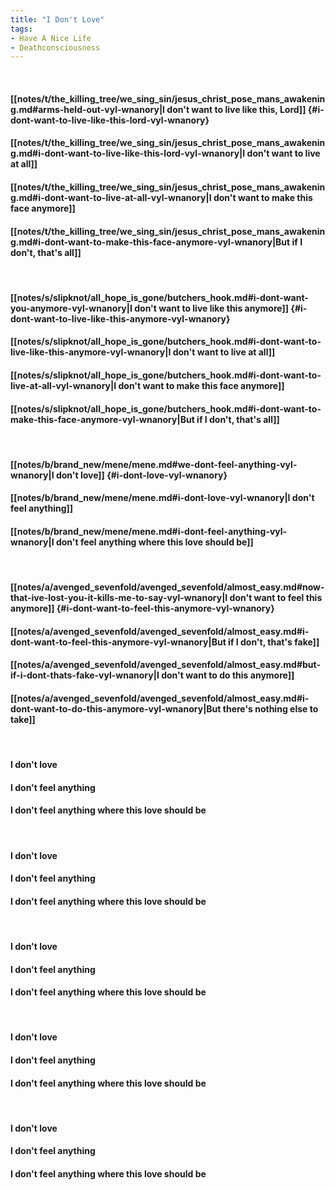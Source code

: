 ```yaml
---
title: "I Don't Love"
tags:
- Have A Nice Life
- Deathconsciousness
---
```

&nbsp;
#### [[notes/t/the_killing_tree/we_sing_sin/jesus_christ_pose_mans_awakening.md#arms-held-out-vyl-wnanory|I don't want to live like this, Lord]] {#i-dont-want-to-live-like-this-lord-vyl-wnanory}
#### [[notes/t/the_killing_tree/we_sing_sin/jesus_christ_pose_mans_awakening.md#i-dont-want-to-live-like-this-lord-vyl-wnanory|I don't want to live at all]]
#### [[notes/t/the_killing_tree/we_sing_sin/jesus_christ_pose_mans_awakening.md#i-dont-want-to-live-at-all-vyl-wnanory|I don't want to make this face anymore]]
#### [[notes/t/the_killing_tree/we_sing_sin/jesus_christ_pose_mans_awakening.md#i-dont-want-to-make-this-face-anymore-vyl-wnanory|But if I don't, that's all]]
&nbsp;
#### [[notes/s/slipknot/all_hope_is_gone/butchers_hook.md#i-dont-want-you-anymore-vyl-wnanory|I don't want to live like this anymore]] {#i-dont-want-to-live-like-this-anymore-vyl-wnanory}
#### [[notes/s/slipknot/all_hope_is_gone/butchers_hook.md#i-dont-want-to-live-like-this-anymore-vyl-wnanory|I don't want to live at all]]
#### [[notes/s/slipknot/all_hope_is_gone/butchers_hook.md#i-dont-want-to-live-at-all-vyl-wnanory|I don't want to make this face anymore]]
#### [[notes/s/slipknot/all_hope_is_gone/butchers_hook.md#i-dont-want-to-make-this-face-anymore-vyl-wnanory|But if I don't, that's all]]
&nbsp;
#### [[notes/b/brand_new/mene/mene.md#we-dont-feel-anything-vyl-wnanory|I don't love]] {#i-dont-love-vyl-wnanory}
#### [[notes/b/brand_new/mene/mene.md#i-dont-love-vyl-wnanory|I don't feel anything]]
#### [[notes/b/brand_new/mene/mene.md#i-dont-feel-anything-vyl-wnanory|I don't feel anything where this love should be]]
&nbsp;
#### [[notes/a/avenged_sevenfold/avenged_sevenfold/almost_easy.md#now-that-ive-lost-you-it-kills-me-to-say-vyl-wnanory|I don't want to feel this anymore]] {#i-dont-want-to-feel-this-anymore-vyl-wnanory}
#### [[notes/a/avenged_sevenfold/avenged_sevenfold/almost_easy.md#i-dont-want-to-feel-this-anymore-vyl-wnanory|But if I don't, that's fake]]
#### [[notes/a/avenged_sevenfold/avenged_sevenfold/almost_easy.md#but-if-i-dont-thats-fake-vyl-wnanory|I don't want to do this anymore]]
#### [[notes/a/avenged_sevenfold/avenged_sevenfold/almost_easy.md#i-dont-want-to-do-this-anymore-vyl-wnanory|But there's nothing else to take]]
&nbsp;
#### I don't love
#### I don't feel anything
#### I don't feel anything where this love should be
&nbsp;
#### I don't love
#### I don't feel anything
#### I don't feel anything where this love should be
&nbsp;
#### I don't love
#### I don't feel anything
#### I don't feel anything where this love should be
&nbsp;
#### I don't love
#### I don't feel anything
#### I don't feel anything where this love should be
&nbsp;
#### I don't love
#### I don't feel anything
#### I don't feel anything where this love should be
